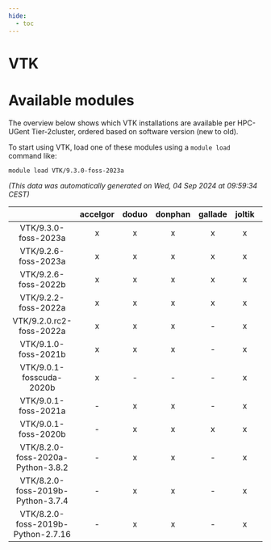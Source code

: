```yaml
---
hide:
  - toc
---
```


VTK
===

# Available modules


The overview below shows which VTK installations are available per HPC-UGent Tier-2cluster, ordered based on software version (new to old).

To start using VTK, load one of these modules using a `module load` command like:

```shell
module load VTK/9.3.0-foss-2023a
```

*(This data was automatically generated on Wed, 04 Sep 2024 at 09:59:34 CEST)*  

| |accelgor|doduo|donphan|gallade|joltik|shinx|skitty|
| :---: | :---: | :---: | :---: | :---: | :---: | :---: | :---: |
|VTK/9.3.0-foss-2023a|x|x|x|x|x|x|x|
|VTK/9.2.6-foss-2023a|x|x|x|x|x|x|x|
|VTK/9.2.6-foss-2022b|x|x|x|x|x|x|x|
|VTK/9.2.2-foss-2022a|x|x|x|x|x|-|x|
|VTK/9.2.0.rc2-foss-2022a|x|x|x|-|x|-|x|
|VTK/9.1.0-foss-2021b|x|x|x|-|x|-|x|
|VTK/9.0.1-fosscuda-2020b|x|-|-|-|x|-|-|
|VTK/9.0.1-foss-2021a|-|x|x|-|x|-|x|
|VTK/9.0.1-foss-2020b|-|x|x|x|x|-|x|
|VTK/8.2.0-foss-2020a-Python-3.8.2|-|x|x|-|x|-|x|
|VTK/8.2.0-foss-2019b-Python-3.7.4|-|x|x|-|x|-|x|
|VTK/8.2.0-foss-2019b-Python-2.7.16|-|x|x|-|x|-|x|

